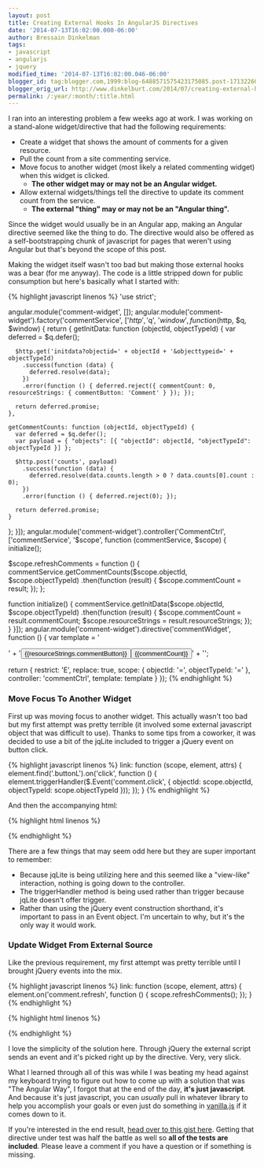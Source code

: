 ```yaml
---
layout: post
title: Creating External Hooks In AngularJS Directives
date: '2014-07-13T16:02:00.000-06:00'
author: Bressain Dinkelman
tags:
- javascript
- angularjs
- jquery
modified_time: '2014-07-13T16:02:00.046-06:00'
blogger_id: tag:blogger.com,1999:blog-6488571575423175085.post-1713226070972689975
blogger_orig_url: http://www.dinkelburt.com/2014/07/creating-external-hooks-in-angularjs.html
permalink: /:year/:month/:title.html
---
```

I ran into an interesting problem a few weeks ago at work. I was working on a stand-alone widget/directive that had the following requirements:

* Create a widget that shows the amount of comments for a given resource.
* Pull the count from a site commenting service.
* Move focus to another widget (most likely a related commenting widget) when this widget is clicked.
  * **The other widget may or may not be an Angular widget.**
* Allow external widgets/things tell the directive to update its comment count from the service.
  * **The external "thing" may or may not be an "Angular thing".**

Since the widget would usually be in an Angular app, making an Angular directive seemed like the thing to do. The directive would also be offered as a self-bootstrapping chunk of javascript for pages that weren't using Angular but that's beyond the scope of this post.<!--more-->

Making the widget itself wasn't too bad but making those external hooks was a bear (for me anyway). The code is a little stripped down for public consumption but here's basically what I started with:

{% highlight javascript linenos %}
'use strict';

angular.module('comment-widget', []);
angular.module('comment-widget').factory('commentService', ['$http', '$q', '$window', function ($http, $q, $window) {
  return {
    getInitData: function (objectId, objectTypeId) {
      var deferred = $q.defer();

      $http.get('initdata?objectid=' + objectId + '&objecttypeid=' + objectTypeId)
        .success(function (data) {
          deferred.resolve(data);
        })
        .error(function () { deferred.reject({ commentCount: 0, resourceStrings: { commentButton: 'Comment' } }); });

      return deferred.promise;
    },

    getCommentCounts: function (objectId, objectTypeId) {
      var deferred = $q.defer();
      var payload = { "objects": [{ "objectId": objectId, "objectTypeId": objectTypeId }] };

      $http.post('counts', payload)
        .success(function (data) {
          deferred.resolve(data.counts.length > 0 ? data.counts[0].count : 0);
        })
        .error(function () { deferred.reject(0); });

      return deferred.promise;
    }
  };
}]);
angular.module('comment-widget').controller('CommentCtrl', ['commentService', '$scope', function (commentService, $scope) {
  initialize();

  $scope.refreshComments = function () {
    commentService.getCommentCounts($scope.objectId, $scope.objectTypeId)
      .then(function (result) { $scope.commentCount = result; });
  };

  function initialize() {
    commentService.getInitData($scope.objectId, $scope.objectTypeId)
      .then(function (result) {
        $scope.commentCount = result.commentCount;
        $scope.resourceStrings = result.resourceStrings;
      });
  }
}]);
angular.module('comment-widget').directive('commentWidget', function () {
  var template =
    '<div>' +
      '<button type="button" class="buttonL">{{resourceStrings.commentButton}}</button><button type="button" class="buttonR">{{commentCount}}</button>' +
    '';

  return {
    restrict: 'E',
    replace: true,
    scope: {
      objectId: '=',
      objectTypeId: '='
    },
    controller: 'commentCtrl',
    template: template
  }
});
{% endhighlight %}

### Move Focus To Another Widget

First up was moving focus to another widget. This actually wasn't too bad but my first attempt was pretty terrible (it involved some external javascript object that was difficult to use). Thanks to some tips from a coworker, it was decided to use a bit of the jqLite included to trigger a jQuery event on button click.

{% highlight javascript linenos %}
link: function (scope, element, attrs) {
  element.find('.buttonL').on('click', function () {
    element.triggerHandler($.Event('comment.click', { objectId: scope.objectId, objectTypeId: scope.objectTypeId }));
  });
}
{% endhighlight %}

And then the accompanying html:

{% highlight html linenos %}
<script>
  $(function () {
    $('#my-widget').on('comment.click', function (data) {
      alert('comments was clicked with\nobjectId: ' + data.objectId + '\nobjectTypeId: ' + data.objectTypeId);
    });
  });
</script>
{% endhighlight %}

There are a few things that may seem odd here but they are super important to remember:

* Because jqLite is being utilizing here and this seemed like a "view-like" interaction, nothing is going down to the controller.
* The triggerHandler method is being used rather than trigger because jqLite doesn't offer trigger.
* Rather than using the jQuery event construction shorthand, it's important to pass in an Event object. I'm uncertain to why, but it's the only way it would work.

### Update Widget From External Source

Like the previous requirement, my first attempt was pretty terrible until I brought jQuery events into the mix.

{% highlight javascript linenos %}
link: function (scope, element, attrs) {
  element.on('comment.refresh', function () {
    scope.refreshComments();
  });
}
{% endhighlight %}

{% highlight html linenos %}
<script>
  $(function () {
    $('#refresh-button').click(function() {
      $('#my-widget').trigger('comment.refresh');
      alert('comments were refreshed');
    });
  })
</script>
{% endhighlight %}

I love the simplicity of the solution here. Through jQuery the external script sends an event and it's picked right up by the directive. Very, very slick.

What I learned through all of this was while I was beating my head against my keyboard trying to figure out how to come up with a solution that was "The Angular Way", I forgot that at the end of the day, **it's just javascript**. And because it's just javascript, you can <i>usually</i> pull in whatever library to help you accomplish your goals or even just do something in [vanilla.js](http://vanilla-js.com/) if it comes down to it.

If you're interested in the end result, [head over to this gist here](https://gist.github.com/bressain/6b722d2310a70504b471). Getting that directive under test was half the battle as well so **all of the tests are included**. Please leave a comment if you have a question or if something is missing.
